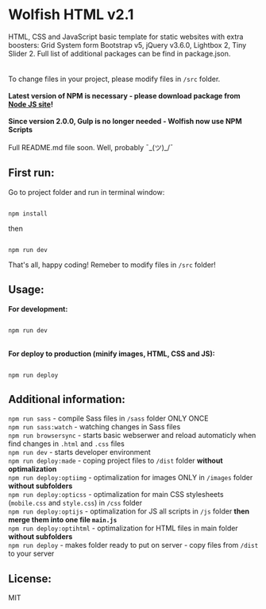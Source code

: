 Wolfish HTML v2.1
======


HTML, CSS and JavaScript basic template for static websites with extra boosters: Grid System form Bootstrap v5, jQuery v3.6.0, Lightbox 2, Tiny Slider 2. Full list of additional packages can be find in package.json.\
\
\
To change files in your project, please modify files in ```/src``` folder.
\
\
**Latest version of NPM is necessary - please download package from [Node JS site](http://nodejs.org)!**
\
\
**Since version 2.0.0, Gulp is no longer needed - Wolfish now use NPM Scripts**
\
\
Full README.md file soon. Well, probably ¯\_(ツ)_/¯

  

First run:
---

  

Go to project folder and run in terminal window:

```

npm install

```

  

then

  

```

npm run dev

```

  

That's all, happy coding! Remeber to modify files in ```/src``` folder!

  
  

Usage:
---

  

__For development:__

```

npm run dev

```

 \
__For deploy to production (minify images, HTML, CSS and JS):__

```

npm run deploy

```

  
Additional information:
---
```npm run sass``` - compile Sass files in ```/sass``` folder ONLY ONCE
\
```npm run sass:watch``` - watching changes in Sass files
\
```npm run browsersync``` - starts basic webserwer and reload automaticly when find changes in ```.html``` and ```.css``` files
\
```npm run dev``` - starts developer environment
\
```npm run deploy:made``` - coping project files to ```/dist``` folder **without optimalization** 
\
```npm run deploy:optiimg``` - optimalization for images ONLY in ```/images``` folder **without subfolders**
\
```npm run deploy:opticss``` - optimalization for main CSS stylesheets (```mobile.css``` and ```style.css```) in ```/css``` folder
\
```npm run deploy:optijs``` - optimalization for JS all scripts in ```/js``` folder **then merge them into one file ```main.js```**
\
```npm run deploy:optihtml``` - optimalization for HTML files in main folder **without subfolders**
\
```npm run deploy``` - makes folder ready to put on server - copy files from ```/dist``` to your server


License:
---

MIT
